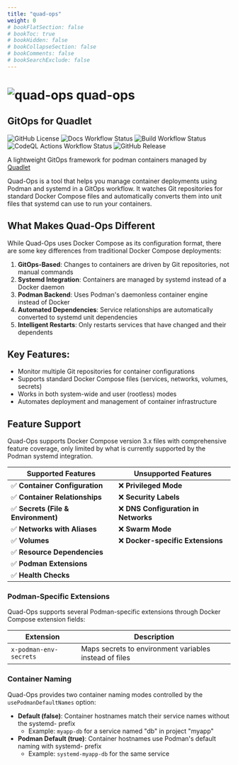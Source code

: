```yaml
---
title: "quad-ops"
weight: 0
# bookFlatSection: false
# bookToc: true
# bookHidden: false
# bookCollapseSection: false
# bookComments: false
# bookSearchExclude: false
---
```


# ![quad-ops](images/quad-ops-64.png) quad-ops

## GitOps for Quadlet
![GitHub License](https://img.shields.io/github/license/trly/quad-ops)
![Docs Workflow Status](https://img.shields.io/github/actions/workflow/status/trly/quad-ops/build.yml)
![Build Workflow Status](https://img.shields.io/github/actions/workflow/status/trly/quad-ops/docs.yaml?label=docs)
![CodeQL Actions Workflow Status](https://img.shields.io/github/actions/workflow/status/trly/quad-ops/build.yml?label=codeql)
![GitHub Release](https://img.shields.io/github/v/release/trly/quad-ops)

A lightweight GitOps framework for podman containers managed by [Quadlet](https://docs.podman.io/en/latest/markdown/podman-systemd.unit.5.html)

Quad-Ops is a tool that helps you manage container deployments using Podman and systemd in a GitOps workflow. It watches Git repositories for standard Docker Compose files and automatically converts them into unit files that systemd can use to run your containers.

## What Makes Quad-Ops Different

While Quad-Ops uses Docker Compose as its configuration format, there are some key differences from traditional Docker Compose deployments:

1. **GitOps-Based**: Changes to containers are driven by Git repositories, not manual commands
2. **Systemd Integration**: Containers are managed by systemd instead of a Docker daemon
3. **Podman Backend**: Uses Podman's daemonless container engine instead of Docker
4. **Automated Dependencies**: Service relationships are automatically converted to systemd unit dependencies
5. **Intelligent Restarts**: Only restarts services that have changed and their dependents

## Key Features:
- Monitor multiple Git repositories for container configurations
- Supports standard Docker Compose files (services, networks, volumes, secrets)
- Works in both system-wide and user (rootless) modes
- Automates deployment and management of container infrastructure


## Feature Support

Quad-Ops supports Docker Compose version 3.x files with comprehensive feature coverage, only limited by what is currently supported by the Podman systemd integration.

| Supported Features | Unsupported Features |
|--------------------|----------------------|
| ✅ **Container Configuration** | ❌ **Privileged Mode** |
| ✅ **Container Relationships** | ❌ **Security Labels** |
| ✅ **Secrets (File & Environment)** | ❌ **DNS Configuration in Networks** |
| ✅ **Networks with Aliases** | ❌ **Swarm Mode** |
| ✅ **Volumes** | ❌ **Docker-specific Extensions** |
| ✅ **Resource Dependencies** | |
| ✅ **Podman Extensions** | |
| ✅ **Health Checks** | |

### Podman-Specific Extensions

Quad-Ops supports several Podman-specific extensions through Docker Compose extension fields:

| Extension | Description |
|-----------|-------------|
| `x-podman-env-secrets` | Maps secrets to environment variables instead of files |

### Container Naming

Quad-Ops provides two container naming modes controlled by the `usePodmanDefaultNames` option:

- **Default (false)**: Container hostnames match their service names without the systemd- prefix
  - Example: `myapp-db` for a service named "db" in project "myapp"
- **Podman Default (true)**: Container hostnames use Podman's default naming with systemd- prefix 
  - Example: `systemd-myapp-db` for the same service


